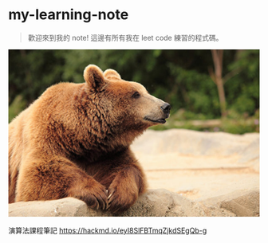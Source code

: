 # my-learning-note
> 歡迎來到我的 note!
> 這邊有所有我在 leet code 練習的程式碼。

![bear|50x50](image/bear.jpg)

演算法課程筆記 https://hackmd.io/eyI8SlFBTmqZjkdSEgQb-g
